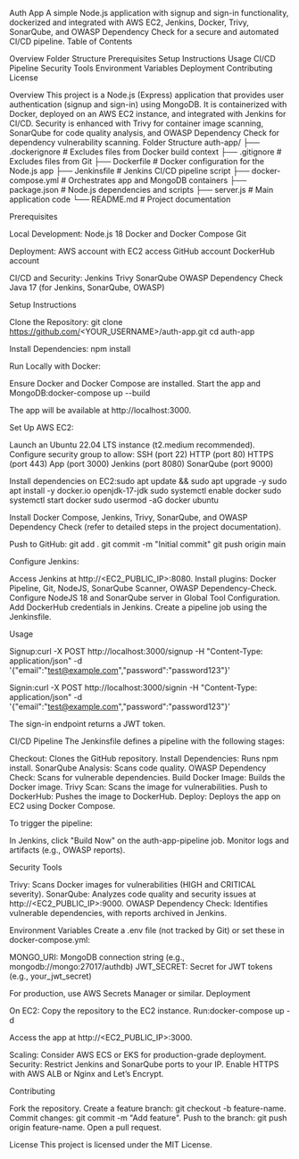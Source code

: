 Auth App
A simple Node.js application with signup and sign-in functionality, dockerized and integrated with AWS EC2, Jenkins, Docker, Trivy, SonarQube, and OWASP Dependency Check for a secure and automated CI/CD pipeline.
Table of Contents

Overview
Folder Structure
Prerequisites
Setup Instructions
Usage
CI/CD Pipeline
Security Tools
Environment Variables
Deployment
Contributing
License

Overview
This project is a Node.js (Express) application that provides user authentication (signup and sign-in) using MongoDB. It is containerized with Docker, deployed on an AWS EC2 instance, and integrated with Jenkins for CI/CD. Security is enhanced with Trivy for container image scanning, SonarQube for code quality analysis, and OWASP Dependency Check for dependency vulnerability scanning.
Folder Structure
auth-app/
├── .dockerignore       # Excludes files from Docker build context
├── .gitignore         # Excludes files from Git
├── Dockerfile         # Docker configuration for the Node.js app
├── Jenkinsfile        # Jenkins CI/CD pipeline script
├── docker-compose.yml # Orchestrates app and MongoDB containers
├── package.json       # Node.js dependencies and scripts
├── server.js          # Main application code
└── README.md          # Project documentation

Prerequisites

Local Development:
Node.js 18
Docker and Docker Compose
Git


Deployment:
AWS account with EC2 access
GitHub account
DockerHub account


CI/CD and Security:
Jenkins
Trivy
SonarQube
OWASP Dependency Check
Java 17 (for Jenkins, SonarQube, OWASP)



Setup Instructions

Clone the Repository:
git clone https://github.com/<YOUR_USERNAME>/auth-app.git
cd auth-app


Install Dependencies:
npm install


Run Locally with Docker:

Ensure Docker and Docker Compose are installed.
Start the app and MongoDB:docker-compose up --build


The app will be available at http://localhost:3000.


Set Up AWS EC2:

Launch an Ubuntu 22.04 LTS instance (t2.medium recommended).
Configure security group to allow:
SSH (port 22)
HTTP (port 80)
HTTPS (port 443)
App (port 3000)
Jenkins (port 8080)
SonarQube (port 9000)


Install dependencies on EC2:sudo apt update && sudo apt upgrade -y
sudo apt install -y docker.io openjdk-17-jdk
sudo systemctl enable docker
sudo systemctl start docker
sudo usermod -aG docker ubuntu

Install Docker Compose, Jenkins, Trivy, SonarQube, and OWASP Dependency Check (refer to detailed steps in the project documentation).


Push to GitHub:
git add .
git commit -m "Initial commit"
git push origin main


Configure Jenkins:

Access Jenkins at http://<EC2_PUBLIC_IP>:8080.
Install plugins: Docker Pipeline, Git, NodeJS, SonarQube Scanner, OWASP Dependency-Check.
Configure NodeJS 18 and SonarQube server in Global Tool Configuration.
Add DockerHub credentials in Jenkins.
Create a pipeline job using the Jenkinsfile.



Usage

Signup:curl -X POST http://localhost:3000/signup -H "Content-Type: application/json" -d '{"email":"test@example.com","password":"password123"}'


Signin:curl -X POST http://localhost:3000/signin -H "Content-Type: application/json" -d '{"email":"test@example.com","password":"password123"}'


The sign-in endpoint returns a JWT token.

CI/CD Pipeline
The Jenkinsfile defines a pipeline with the following stages:

Checkout: Clones the GitHub repository.
Install Dependencies: Runs npm install.
SonarQube Analysis: Scans code quality.
OWASP Dependency Check: Scans for vulnerable dependencies.
Build Docker Image: Builds the Docker image.
Trivy Scan: Scans the image for vulnerabilities.
Push to DockerHub: Pushes the image to DockerHub.
Deploy: Deploys the app on EC2 using Docker Compose.

To trigger the pipeline:

In Jenkins, click "Build Now" on the auth-app-pipeline job.
Monitor logs and artifacts (e.g., OWASP reports).

Security Tools

Trivy: Scans Docker images for vulnerabilities (HIGH and CRITICAL severity).
SonarQube: Analyzes code quality and security issues at http://<EC2_PUBLIC_IP>:9000.
OWASP Dependency Check: Identifies vulnerable dependencies, with reports archived in Jenkins.

Environment Variables
Create a .env file (not tracked by Git) or set these in docker-compose.yml:

MONGO_URI: MongoDB connection string (e.g., mongodb://mongo:27017/authdb)
JWT_SECRET: Secret for JWT tokens (e.g., your_jwt_secret)

For production, use AWS Secrets Manager or similar.
Deployment

On EC2:
Copy the repository to the EC2 instance.
Run:docker-compose up -d


Access the app at http://<EC2_PUBLIC_IP>:3000.


Scaling: Consider AWS ECS or EKS for production-grade deployment.
Security:
Restrict Jenkins and SonarQube ports to your IP.
Enable HTTPS with AWS ALB or Nginx and Let’s Encrypt.



Contributing

Fork the repository.
Create a feature branch: git checkout -b feature-name.
Commit changes: git commit -m "Add feature".
Push to the branch: git push origin feature-name.
Open a pull request.

License
This project is licensed under the MIT License.
